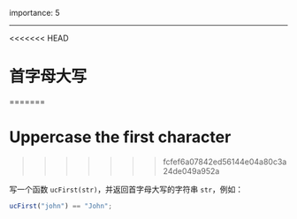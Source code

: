 importance: 5

---

<<<<<<< HEAD
# 首字母大写
=======
# Uppercase the first character
>>>>>>> fcfef6a07842ed56144e04a80c3a24de049a952a

写一个函数 `ucFirst(str)`，并返回首字母大写的字符串 `str`，例如：

```js
ucFirst("john") == "John";
```

